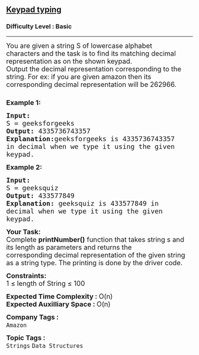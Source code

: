 <h2><a href="https://practice.geeksforgeeks.org/problems/keypad-typing0119/1?page=2&difficulty[]=-1&category[]=Strings&sortBy=submissions">Keypad typing</a></h2><h3>Difficulty Level : Basic</h3><hr><div class="problems_problem_content__Xm_eO"><p><span style="font-size:18px">You are given a string S of lowercase&nbsp;alphabet characters&nbsp;and the task is&nbsp;to find its matching decimal representation as on the shown keypad. Output&nbsp;the&nbsp;decimal representation corresponding to the string. For ex:&nbsp;if you are given amazon then its corresponding decimal representation&nbsp;will be 262966.</span></p>

<p><span style="font-size:18px"><img alt="" src="https://contribute.geeksforgeeks.org/wp-content/uploads/Phone.png"></span></p>

<p><span style="font-size:18px"><strong>Example 1:</strong></span></p>

<pre><span style="font-size:18px"><strong>Input:
</strong>S = geeksforgeeks
<strong>Output: </strong>4335736743357<strong>
Explanation:</strong>geeksforgeeks is 4335736743357
in decimal when we type it using the given
keypad.</span>
</pre>

<p><span style="font-size:18px"><strong>Example 2:</strong></span></p>

<pre><span style="font-size:18px"><strong>Input:
</strong>S = geeksquiz
<strong>Output: </strong>433577849<strong>
Explanation: </strong>geeksquiz is 433577849 in
decimal when we type it using the given
keypad.</span></pre>

<p><span style="font-size:18px"><strong>Your Task:</strong><br>
Complete&nbsp;<strong>printNumber()</strong>&nbsp;function that takes&nbsp;string s and its length as parameters&nbsp;and&nbsp;returns&nbsp;the corresponding&nbsp;decimal&nbsp;representation of the given string as a string type. The printing is done by the driver code.</span></p>

<p><span style="font-size:18px"><strong>Constraints:</strong><br>
1 ≤ length of String&nbsp;≤ 100</span></p>

<p><span style="font-size:18px"><strong>Expected Time Complexity&nbsp;: </strong>O(n)<br>
<strong>Expected Auxilliary Space&nbsp;: </strong>O(n)</span></p>
</div><p><span style=font-size:18px><strong>Company Tags : </strong><br><code>Amazon</code>&nbsp;<br><p><span style=font-size:18px><strong>Topic Tags : </strong><br><code>Strings</code>&nbsp;<code>Data Structures</code>&nbsp;